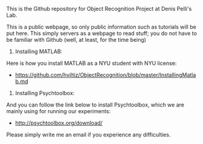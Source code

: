 This is the Github repository for Object Recognition Project at Denis Pelli's Lab.

This is a public webpage, so only public information such as tutorials will be put here. This simply servers as a webpage to read stuff; you do not have to be familiar with Github (well, at least, for the time being)

1. Installing MATLAB:

  Here is how you install MATLAB as a NYU student with NYU license:
   - https://github.com/hyiltiz/ObjectRecognition/blob/master/InstallingMatlab.md


1. Installing Psychtoolbox:

  And you can follow the link below to install Psychtoolbox, which we are mainly using for running our experiments:
   - http://psychtoolbox.org/download/


Please simply write me an email if you experience any difficulties.

